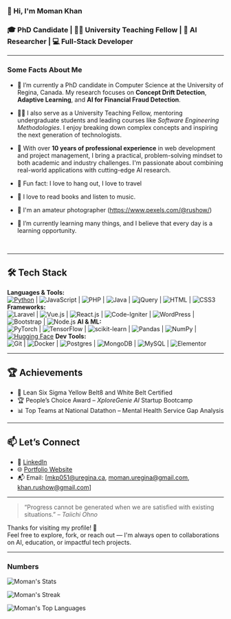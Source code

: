 ### 👋 Hi, I'm Moman Khan

### 🎓 PhD Candidate | 🧑‍🏫 University Teaching Fellow | 🤖 AI Researcher | 💻 Full-Stack Developer

---

### Some Facts About Me

- 🔬 I’m currently a PhD candidate in Computer Science at the University of Regina, Canada. My research focuses on **Concept Drift Detection**, **Adaptive Learning**, and **AI for Financial Fraud Detection**.

- 🧑‍🏫 I also serve as a University Teaching Fellow, mentoring undergraduate students and leading courses like *Software Engineering Methodologies*. I enjoy breaking down complex concepts and inspiring the next generation of technologists.

- 💼 With over **10 years of professional experience** in web development and project management, I bring a practical, problem-solving mindset to both academic and industry challenges. I'm passionate about combining real-world applications with cutting-edge AI research.

- :partying_face: Fun fact: I love to hang out, I love to travel
- :book: I love to read books and listen to music.
- :busts_in_silhouette: I'm an amateur photographer (https://www.pexels.com/@rushow/)
- 🌱 I’m currently learning many things, and I believe that every day is a learning opportunity.

<br />

---

## 🛠️ Tech Stack

**Languages & Tools:**  
[![Python](https://img.shields.io/badge/Python-3776AB?logo=python&logoColor=fff)](#) | ![JavaScript](https://img.shields.io/badge/JavaScript-F7DF1E?style=flat-square&logo=javascript&logoColor=black) | ![PHP](https://img.shields.io/badge/PHP-777BB4?style=flat-square&logo=php&logoColor=white) | ![Java](https://img.shields.io/badge/java-%23ED8B00.svg?style=for-the-badge&logo=openjdk&logoColor=white) | ![jQuery](https://img.shields.io/badge/jQuery-0769AD?style=flat-square&logo=jquery&logoColor=white) | ![HTML](https://img.shields.io/badge/HTML5-E34F26?style=flat-square&logo=html5&logoColor=white) | ![CSS3](https://img.shields.io/badge/CSS3-1572B6?style=flat-square&logo=css3&logoColor=white)  
**Frameworks:**  
![Laravel](https://img.shields.io/badge/Laravel-FF2D20?style=flat-square&logo=laravel&logoColor=white) | ![Vue.js](https://img.shields.io/badge/Vue.js-35495E?style=flat-square&logo=vue.js&logoColor=4FC08D) | ![React.js](https://img.shields.io/badge/React.js-0081CB?style=flat-square&logo=react&logoColor=61DAFB) | ![Code-Igniter](https://img.shields.io/badge/CodeIgniter-%23EF4223.svg?style=for-the-badge&logo=codeIgniter&logoColor=white) | ![WordPress](https://img.shields.io/badge/Wordpress-21759B?style=flat-square&logo=wordpress&logoColor=white) | ![Bootstrap](https://img.shields.io/badge/Bootstrap-563D7C?style=flat-square&logo=bootstrap&logoColor=white) | ![Node.js](https://img.shields.io/badge/Node.js-43853D?style=flat-square&logo=node.js&logoColor=white)
**AI & ML:**  
![PyTorch](https://img.shields.io/badge/PyTorch-%23EE4C2C.svg?style=for-the-badge&logo=PyTorch&logoColor=white) | ![TensorFlow](https://img.shields.io/badge/TensorFlow-%23FF6F00.svg?style=for-the-badge&logo=TensorFlow&logoColor=white) | ![scikit-learn](https://img.shields.io/badge/scikit--learn-%23F7931E.svg?style=for-the-badge&logo=scikit-learn&logoColor=white) | ![Pandas](https://img.shields.io/badge/pandas-%23150458.svg?style=for-the-badge&logo=pandas&logoColor=white) | ![NumPy](https://img.shields.io/badge/numpy-%23013243.svg?style=for-the-badge&logo=numpy&logoColor=white) | [![Hugging Face](https://img.shields.io/badge/Hugging%20Face-FFD21E?logo=huggingface&logoColor=000)](#)
**Dev Tools:**  
![Git](https://img.shields.io/badge/git-%23F05033.svg?style=for-the-badge&logo=git&logoColor=white) | ![Docker](https://img.shields.io/badge/docker-%230db7ed.svg?style=for-the-badge&logo=docker&logoColor=white) | ![Postgres](https://img.shields.io/badge/postgres-%23316192.svg?style=for-the-badge&logo=postgresql&logoColor=white) | ![MongoDB](https://img.shields.io/badge/MongoDB-%234ea94b.svg?style=for-the-badge&logo=mongodb&logoColor=white) | ![MySQL](https://img.shields.io/badge/MySQL-005C84?style=flat-square&logo=mysql&logoColor=white) | ![Elementor](https://img.shields.io/badge/Elementor-9146FF?style=flat-square&logo=elementor&logoColor=white)

---

## 🏆 Achievements

- 🥇 Lean Six Sigma Yellow Belt8 and White Belt Certified  
- 🏆 People’s Choice Award – *XploreGenie AI* Startup Bootcamp  
- 📊 Top Teams at National Datathon – Mental Health Service Gap Analysis  

---

## 📫 Let’s Connect

- 🔗 [LinkedIn](https://linkedin.com/in/momankhan)  
- 🌐 [Portfolio Website](https://rushow.github.io/)
- 📬 Email: [mkp051@uregina.ca, moman.uregina@gmail.com, khan.rushow@gmail.com]  

---

> “Progress cannot be generated when we are satisfied with existing situations.” – *Taiichi Ohno*

Thanks for visiting my profile! 🚀  
Feel free to explore, fork, or reach out — I'm always open to collaborations on AI, education, or impactful tech projects.

---

### Numbers
![Moman's Stats](https://github-readme-stats.vercel.app/api?username=rushow&theme=darcula&show_icons=true&hide_border=true&count_private=true)

![Moman's Streak](https://github-readme-streak-stats.herokuapp.com/?user=rushow&theme=darcula&hide_border=true)

![Moman's Top Languages](https://github-readme-stats.vercel.app/api/top-langs/?username=rushow&theme=darcula&show_icons=true&hide_border=true&layout=compact)
